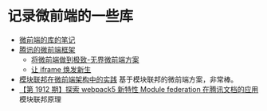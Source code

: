 # 记录微前端的一些库

- [微前端的库的笔记](./micro-front-end.md)
- [腾讯的微前端框架](https://github.com/Tencent/wujie)
  - [将微前端做到极致-无界微前端方案](https://juejin.cn/post/7125646119727529992)
  - [让 iframe 焕发新生](https://zhuanlan.zhihu.com/p/442815952)
- [模块联邦在微前端架构中的实践](https://mp.weixin.qq.com/s/WXeUuUdgF_3djqBhh1siQA) 基于模块联邦的微前端方案，非常棒。
- [【第 1912 期】探索 webpack5 新特性 Module federation 在腾讯文档的应用](https://mp.weixin.qq.com/s?spm=a2c6h.12873639.0.0.779c564drUCWAK&__biz=MjM5MTA1MjAxMQ==&mid=2651236238&idx=1&sn=fe46cf50030b8a7ae917b9c8c7de601c&chksm=bd497e0a8a3ef71c8c3ea67ef24603994659fa1f55a1ebb488bba135b0138125620b4100f831#rd) 模块联邦原理

